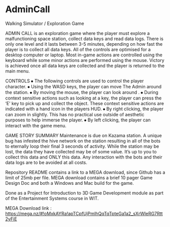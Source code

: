 # AdminCall
Walking Simulator / Exploration Game


ADMIN CALL is an exploration game where the player must explore a malfunctioning space station, collect data keys and read data logs. There is only one level and it lasts between 3-5 minutes, depending on how fast the player is to collect all data keys.
All of the controls are optimised for a desktop computer or laptop. Most in-game actions are controlled using the keyboard while some minor actions are performed using the mouse.
Victory is achieved once all data keys are collected and the player is returned to the main menu.

CONTROLS
⦁	The following controls are used to control the player character.
⦁	Using the WASD keys, the player can move The Admin around the station.
⦁	By moving the mouse, the player can look around .
⦁	During context sensitive actions such as looking at a key, the player can press the ‘E’ key to pick up and collect the object. These context sensitive actions are indicated with a hand icon in the players HUD.
⦁	By right clicking, the player can zoom in slightly. This has no practical use outside of aesthetic purposes to help immerse the player.
⦁	By left clicking, the player can interact with the game menu.

GAME STORY SUMMARY
Maintenance is due on Kazama station. A unique bug has infested the hive network on the station resulting in all of the bots to eternally loop their final 3 seconds of activity. While the station may be lost, the data they have collected may be of some value. It’s up to you to collect this data and ONLY this data. Any interaction with the bots and their data logs are to be avoided at all costs.

Repository README contains a link to a MEGA download, since Github has a limit of 25mb per file. MEGA download contains a brief 10 pager Game Design Doc and both a Windows and Mac build for the game.

Done as a Project for Introduction to 3D Game Development module as part of the Entertainment Systems course in WIT.

MEGA Download link : https://mega.nz/#!oMxkAYRa!apTCpfUjPmIhQqTqTpteGa1a2_sXrWIeRG7Rtt2yFiE
